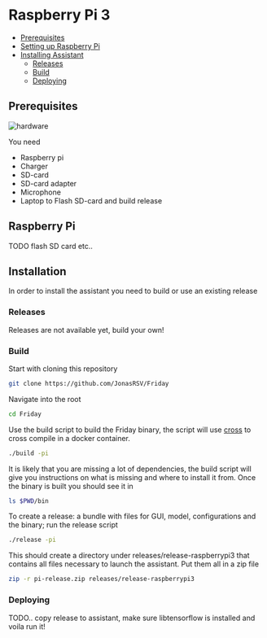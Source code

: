 # Raspberry Pi 3 

- [Prerequisites](#prerequisites)
- [Setting up Raspberry Pi](#raspberry-pi)
- [Installing Assistant](#installation)
  - [Releases](#releases)
  - [Build](#build)
  - [Deploying](#deploying)

## Prerequisites

![hardware](../art/raspberry-pi-guide-hardware.png)


You need

- Raspberry pi
- Charger
- SD-card 
- SD-card adapter
- Microphone
- Laptop to Flash SD-card and build release


## Raspberry Pi

TODO flash SD card etc..


## Installation

In order to install the assistant you need to build or use an existing release

### Releases

Releases are not available yet, build your own! 

### Build

Start with cloning this repository 

```bash
git clone https://github.com/JonasRSV/Friday
```

Navigate into the root

```bash
cd Friday
```


Use the build script to build the Friday binary, the script will use [cross](https://github.com/rust-embedded/cross) to cross compile in a docker container.


```bash
./build -pi
```

It is likely that you are missing a lot of dependencies, the build script will give you instructions on what is missing and where to install it from. Once the binary is built you should see it in

```bash
ls $PWD/bin
```

To create a release: a bundle with files for GUI, model, configurations and the binary; run the release script

```bash
./release -pi
```

This should create a directory under releases/release-raspberrypi3 that contains all files necessary to launch the assistant. Put them all in a zip file

```bash
zip -r pi-release.zip releases/release-raspberrypi3
```

### Deploying 

TODO.. copy release to assistant, make sure libtensorflow is installed and voila run it!
